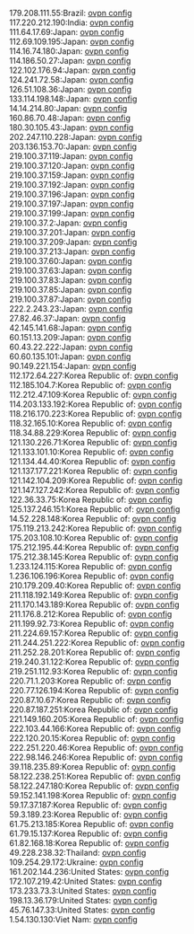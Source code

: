 179.208.111.55:Brazil: [ovpn config](vpn/179_208_111_55.ovpn)  
117.220.212.190:India: [ovpn config](vpn/117_220_212_190.ovpn)  
111.64.17.69:Japan: [ovpn config](vpn/111_64_17_69.ovpn)  
112.69.109.195:Japan: [ovpn config](vpn/112_69_109_195.ovpn)  
114.16.74.180:Japan: [ovpn config](vpn/114_16_74_180.ovpn)  
114.186.50.27:Japan: [ovpn config](vpn/114_186_50_27.ovpn)  
122.102.176.94:Japan: [ovpn config](vpn/122_102_176_94.ovpn)  
124.241.72.58:Japan: [ovpn config](vpn/124_241_72_58.ovpn)  
126.51.108.36:Japan: [ovpn config](vpn/126_51_108_36.ovpn)  
133.114.198.148:Japan: [ovpn config](vpn/133_114_198_148.ovpn)  
14.14.214.80:Japan: [ovpn config](vpn/14_14_214_80.ovpn)  
160.86.70.48:Japan: [ovpn config](vpn/160_86_70_48.ovpn)  
180.30.105.43:Japan: [ovpn config](vpn/180_30_105_43.ovpn)  
202.247.110.228:Japan: [ovpn config](vpn/202_247_110_228.ovpn)  
203.136.153.70:Japan: [ovpn config](vpn/203_136_153_70.ovpn)  
219.100.37.119:Japan: [ovpn config](vpn/219_100_37_119.ovpn)  
219.100.37.120:Japan: [ovpn config](vpn/219_100_37_120.ovpn)  
219.100.37.159:Japan: [ovpn config](vpn/219_100_37_159.ovpn)  
219.100.37.192:Japan: [ovpn config](vpn/219_100_37_192.ovpn)  
219.100.37.196:Japan: [ovpn config](vpn/219_100_37_196.ovpn)  
219.100.37.197:Japan: [ovpn config](vpn/219_100_37_197.ovpn)  
219.100.37.199:Japan: [ovpn config](vpn/219_100_37_199.ovpn)  
219.100.37.2:Japan: [ovpn config](vpn/219_100_37_2.ovpn)  
219.100.37.201:Japan: [ovpn config](vpn/219_100_37_201.ovpn)  
219.100.37.209:Japan: [ovpn config](vpn/219_100_37_209.ovpn)  
219.100.37.213:Japan: [ovpn config](vpn/219_100_37_213.ovpn)  
219.100.37.60:Japan: [ovpn config](vpn/219_100_37_60.ovpn)  
219.100.37.63:Japan: [ovpn config](vpn/219_100_37_63.ovpn)  
219.100.37.83:Japan: [ovpn config](vpn/219_100_37_83.ovpn)  
219.100.37.85:Japan: [ovpn config](vpn/219_100_37_85.ovpn)  
219.100.37.87:Japan: [ovpn config](vpn/219_100_37_87.ovpn)  
222.2.243.23:Japan: [ovpn config](vpn/222_2_243_23.ovpn)  
27.82.46.37:Japan: [ovpn config](vpn/27_82_46_37.ovpn)  
42.145.141.68:Japan: [ovpn config](vpn/42_145_141_68.ovpn)  
60.151.13.209:Japan: [ovpn config](vpn/60_151_13_209.ovpn)  
60.43.22.222:Japan: [ovpn config](vpn/60_43_22_222.ovpn)  
60.60.135.101:Japan: [ovpn config](vpn/60_60_135_101.ovpn)  
90.149.221.154:Japan: [ovpn config](vpn/90_149_221_154.ovpn)  
112.172.64.227:Korea Republic of: [ovpn config](vpn/112_172_64_227.ovpn)  
112.185.104.7:Korea Republic of: [ovpn config](vpn/112_185_104_7.ovpn)  
112.212.47.109:Korea Republic of: [ovpn config](vpn/112_212_47_109.ovpn)  
114.203.133.192:Korea Republic of: [ovpn config](vpn/114_203_133_192.ovpn)  
118.216.170.223:Korea Republic of: [ovpn config](vpn/118_216_170_223.ovpn)  
118.32.165.10:Korea Republic of: [ovpn config](vpn/118_32_165_10.ovpn)  
118.34.88.229:Korea Republic of: [ovpn config](vpn/118_34_88_229.ovpn)  
121.130.226.71:Korea Republic of: [ovpn config](vpn/121_130_226_71.ovpn)  
121.133.101.10:Korea Republic of: [ovpn config](vpn/121_133_101_10.ovpn)  
121.134.44.40:Korea Republic of: [ovpn config](vpn/121_134_44_40.ovpn)  
121.137.177.221:Korea Republic of: [ovpn config](vpn/121_137_177_221.ovpn)  
121.142.104.209:Korea Republic of: [ovpn config](vpn/121_142_104_209.ovpn)  
121.147.127.242:Korea Republic of: [ovpn config](vpn/121_147_127_242.ovpn)  
122.36.33.75:Korea Republic of: [ovpn config](vpn/122_36_33_75.ovpn)  
125.137.246.151:Korea Republic of: [ovpn config](vpn/125_137_246_151.ovpn)  
14.52.228.148:Korea Republic of: [ovpn config](vpn/14_52_228_148.ovpn)  
175.119.213.242:Korea Republic of: [ovpn config](vpn/175_119_213_242.ovpn)  
175.203.108.10:Korea Republic of: [ovpn config](vpn/175_203_108_10.ovpn)  
175.212.195.44:Korea Republic of: [ovpn config](vpn/175_212_195_44.ovpn)  
175.212.38.145:Korea Republic of: [ovpn config](vpn/175_212_38_145.ovpn)  
1.233.124.115:Korea Republic of: [ovpn config](vpn/1_233_124_115.ovpn)  
1.236.106.196:Korea Republic of: [ovpn config](vpn/1_236_106_196.ovpn)  
210.179.209.40:Korea Republic of: [ovpn config](vpn/210_179_209_40.ovpn)  
211.118.192.149:Korea Republic of: [ovpn config](vpn/211_118_192_149.ovpn)  
211.170.143.189:Korea Republic of: [ovpn config](vpn/211_170_143_189.ovpn)  
211.176.8.212:Korea Republic of: [ovpn config](vpn/211_176_8_212.ovpn)  
211.199.92.73:Korea Republic of: [ovpn config](vpn/211_199_92_73.ovpn)  
211.224.69.157:Korea Republic of: [ovpn config](vpn/211_224_69_157.ovpn)  
211.244.251.222:Korea Republic of: [ovpn config](vpn/211_244_251_222.ovpn)  
211.252.28.201:Korea Republic of: [ovpn config](vpn/211_252_28_201.ovpn)  
219.240.31.122:Korea Republic of: [ovpn config](vpn/219_240_31_122.ovpn)  
219.251.112.93:Korea Republic of: [ovpn config](vpn/219_251_112_93.ovpn)  
220.71.1.203:Korea Republic of: [ovpn config](vpn/220_71_1_203.ovpn)  
220.77.126.194:Korea Republic of: [ovpn config](vpn/220_77_126_194.ovpn)  
220.87.10.67:Korea Republic of: [ovpn config](vpn/220_87_10_67.ovpn)  
220.87.187.251:Korea Republic of: [ovpn config](vpn/220_87_187_251.ovpn)  
221.149.160.205:Korea Republic of: [ovpn config](vpn/221_149_160_205.ovpn)  
222.103.44.166:Korea Republic of: [ovpn config](vpn/222_103_44_166.ovpn)  
222.120.20.15:Korea Republic of: [ovpn config](vpn/222_120_20_15.ovpn)  
222.251.220.46:Korea Republic of: [ovpn config](vpn/222_251_220_46.ovpn)  
222.98.146.246:Korea Republic of: [ovpn config](vpn/222_98_146_246.ovpn)  
39.118.235.89:Korea Republic of: [ovpn config](vpn/39_118_235_89.ovpn)  
58.122.238.251:Korea Republic of: [ovpn config](vpn/58_122_238_251.ovpn)  
58.122.247.180:Korea Republic of: [ovpn config](vpn/58_122_247_180.ovpn)  
59.152.141.198:Korea Republic of: [ovpn config](vpn/59_152_141_198.ovpn)  
59.17.37.187:Korea Republic of: [ovpn config](vpn/59_17_37_187.ovpn)  
59.3.189.23:Korea Republic of: [ovpn config](vpn/59_3_189_23.ovpn)  
61.75.213.185:Korea Republic of: [ovpn config](vpn/61_75_213_185.ovpn)  
61.79.15.137:Korea Republic of: [ovpn config](vpn/61_79_15_137.ovpn)  
61.82.168.18:Korea Republic of: [ovpn config](vpn/61_82_168_18.ovpn)  
49.228.238.32:Thailand: [ovpn config](vpn/49_228_238_32.ovpn)  
109.254.29.172:Ukraine: [ovpn config](vpn/109_254_29_172.ovpn)  
161.202.144.236:United States: [ovpn config](vpn/161_202_144_236.ovpn)  
172.107.219.42:United States: [ovpn config](vpn/172_107_219_42.ovpn)  
173.233.73.3:United States: [ovpn config](vpn/173_233_73_3.ovpn)  
198.13.36.179:United States: [ovpn config](vpn/198_13_36_179.ovpn)  
45.76.147.33:United States: [ovpn config](vpn/45_76_147_33.ovpn)  
1.54.130.130:Viet Nam: [ovpn config](vpn/1_54_130_130.ovpn)  
